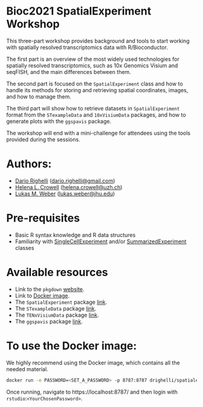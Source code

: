 # Bioc2021 SpatialExperiment Workshop

This three-part workshop provides background and tools to start working with 
spatially resolved transcriptomics data with R/Bioconductor.

The first part is an overview of the most widely used technologies for 
spatially resolved transcriptomics, such as 10x Genomics Visium and seqFISH, 
and the main differences between them.

The second part is focused on the `SpatialExperiment` class and how to handle
its methods for storing and retrieving spatial coordinates, images, and how to 
manage them.

The third part will show how to retrieve datasets in `SpatialExperiment` format 
from the `STexampleData` and `10xVisiumData` packages, and how to generate plots 
with the `ggspavis` package.

The workshop will end with a mini-challenge for attendees using the tools 
provided during the sessions.

# Authors:

- [Dario Righelli](github.com/drighelli) (dario.righelli@gmail.com)
- [Helena L. Crowell](github.com/HelenaLC) (helena.crowell@uzh.ch)
- [Lukas M. Weber](https://lmweber.org/) (lukas.weber@jhu.edu)


# Pre-requisites

- Basic R syntax knowledge and R data structures
- Familiarity with [SingleCellExperiment](https://bioconductor.org/packages/SingleCellExperiment/) and/or [SummarizedExperiment](https://bioconductor.org/packages/SummarizedExperiment/) classes 


# Available resources

- Link to the `pkgdown` [website](https://drighelli.github.io/SpatialExperiment_Bioc2021/).
- Link to [Docker image](https://hub.docker.com/r/drighelli/spatialexperiment_bioc2021).
- The `SpatialExperiment` package [link](https://bioconductor.org/packages/SpatialExperiment/). 
- The `STexampleData` package [link](https://bioconductor.org/packages/STexampleData).
- The `TENxVisiumData` package [link](https://bioconductor.org/packages/TENxVisiumData).
- The `ggspavis` package [link](https://github.com/lmweber/ggspavis).


# To use the Docker image:

We highly recommend using the Docker image, which contains all the needed material.

```sh
docker run -e PASSWORD=<SET_A_PASSWORD> -p 8787:8787 drighelli/spatialexperiment_bioc2021
```

Once running, navigate to https://localhost:8787/ and then login with `rstudio`:`<YourChosenPassword>`.

